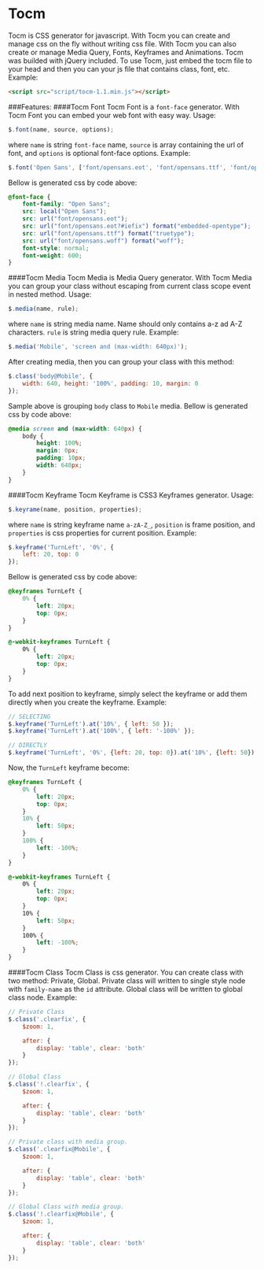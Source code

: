 
Tocm
====

Tocm is CSS generator for javascript. With Tocm you can create and manage css on the fly without writing css file. With Tocm you can also create or manage Media Query, Fonts, Keyframes and Animations. Tocm was builded with jQuery included. To use Tocm, just embed the tocm file to your head and then you can your js file that contains class, font, etc. Example:

```html
<script src="script/tocm-1.1.min.js"></script>
```

###Features:
####Tocm Font
Tocm Font is a `font-face` generator. With Tocm Font you can embed your web font with easy way.
Usage:

```js
$.font(name, source, options);
```

where `name` is string `font-face` name, `source` is array containing the url of font, and `options` is optional font-face options. Example:

```js
$.font('Open Sans', ['font/opensans.eot', 'font/opensans.ttf', 'font/opensans.woff'], {font_style: 'normal', font_weight: 600});
```

Bellow is generated css by code above:

```css
@font-face {
	font-family: "Open Sans";
	src: local("Open Sans");
	src: url("font/opensans.eot");
	src: url("font/opensans.eot?#iefix") format("embedded-opentype");
	src: url("font/opensans.ttf") format("truetype");
	src: url("font/opensans.woff") format("woff");
	font-style: normal;
	font-weight: 600;
}

```

####Tocm Media
Tocm Media is Media Query generator. With Tocm Media you can group your class without escaping from current class scope event in nested method. Usage:

```js
$.media(name, rule);
```

where `name` is string media name. Name should only contains a-z ad A-Z characters. `rule` is string media query rule. Example:

```js
$.media('Mobile', 'screen and (max-width: 640px)');
```

After creating media, then you can group your class with this method:

```js
$.class('body@Mobile', {
	width: 640, height: '100%', padding: 10, margin: 0
});
``` 

Sample above is grouping `body` class to `Mobile` media. Bellow is generated css by code above:

```css
@media screen and (max-width: 640px) {
	body {
		height: 100%;
		margin: 0px;
		padding: 10px;
		width: 640px;
	}
}
```

####Tocm Keyframe
Tocm Keyframe is CSS3 Keyframes generator. Usage:

```js
$.keyrame(name, position, properties);
```

where `name` is string keyframe name `a-zA-Z_`, `position` is frame position, and `properties` is css properties for current position. Example:

```js
$.keyframe('TurnLeft', '0%', {
	left: 20, top: 0
});
```
Bellow is generated css by code above:

```css
@keyframes TurnLeft {
	0% {
		left: 20px;
		top: 0px;
	}
}

@-webkit-keyframes TurnLeft {
	0% {
		left: 20px;
		top: 0px;
	}
}
```

To add next position to keyframe, simply select the keyframe or add them directly when you create the keyframe. Example:

```js
// SELECTING
$.keyframe('TurnLeft').at('10%', { left: 50 });
$.keyframe('TurnLeft').at('100%', { left: '-100%' });

// DIRECTLY
$.keyframe('TurnLeft', '0%', {left: 20, top: 0}).at('10%', {left: 50}).at('100%', {left: '-100%'});
```

Now, the `TurnLeft` keyframe become:

```css
@keyframes TurnLeft {
	0% {
		left: 20px;
		top: 0px;
	}
	10% {
		left: 50px;
	}
	100% {
		left: -100%;
	}
}

@-webkit-keyframes TurnLeft {
	0% {
		left: 20px;
		top: 0px;
	}
	10% {
		left: 50px;
	}
	100% {
		left: -100%;
	}
}
```

####Tocm Class
Tocm Class is css generator. You can create class with two method: Private, Global. Private class will written to single style node with `family-name` as the `id` attribute. Global class will be written to global class node. Example:

```js
// Private Class
$.class('.clearfix', {
	$zoom: 1,

	after: {
		display: 'table', clear: 'both'
	}
});

// Global Class
$.class('!.clearfix', {
	$zoom: 1,

	after: {
		display: 'table', clear: 'both'
	}
});

// Private class with media group.
$.class('.clearfix@Mobile', {
	$zoom: 1,

	after: {
		display: 'table', clear: 'both'
	}
});

// Global Class with media group.
$.class('!.clearfix@Mobile', {
	$zoom: 1,

	after: {
		display: 'table', clear: 'both'
	}
});
